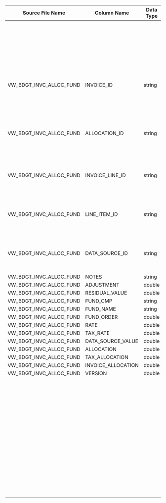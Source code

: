 |	Source File Name	|	Column Name	|	Data Type	|	Length	|	Precision	|	Nullable	|	PK	|	BK	|		|		|		|		|	Target Table Name	|	Column Name	|	Data Type	|	Length	|	Nullable	|	PK	|
|	---	|	---	|	---	|	---	|	---	|	---	|	---	|	---	|	---	|	---	|	---	|	---	|	---	|	---	|	---	|	---	|	---	|	---	|
|		|		|		|		|		|		|		|		|		|		|	"Update if data already present, else inert"	|		|		|		|		|		|		|		|
|	VW_BDGT_INVC_ALLOC_FUND	|	INVOICE_ID	|	string	|	100	|		|		|		|	SEQ Number	|		|	Table Name : HDM.BUD_INVOICE_ALLOC_FUND<br>Condition : BUD_INVC_KEY = BUD_INVC_KEY1 AND BUD_FUND_COMPST_KEY = BUD_FUND_COMPST_KEY1<br>Output Column: BUD_INVC_ALLOC_FUND_KEY	|		|		|	BUD_INVOICE_ALLOC_FUND	|	BUD_INVC_ALLOC_FUND_KEY	|	"number(p,s)"	|	10	|		|		|
|	VW_BDGT_INVC_ALLOC_FUND	|	ALLOCATION_ID	|	string	|	100	|		|		|		|		|		|	Table Name : HDM.BUD_INVOICE<br>Condition : INVC_ID = INVOICE_ID_out AND ALLOCN_ID = ALLOCATION_ID_out AND INVC_LINE_ID = INVOICE_LINE_ID_out<br>Output Column: BUD_INVC_KEY	|		|		|	BUD_INVOICE_ALLOC_FUND	|	BUD_INVC_KEY	|	"number(p,s)"	|	10	|		|		|
|	VW_BDGT_INVC_ALLOC_FUND	|	INVOICE_LINE_ID	|	string	|	100	|		|		|		|		|		|	Table Name : HDM.BUD_DATA_SOURCE_DIM<br>Condition : DATA_SRC_ID = DATA_SOURCE_ID_out<br>Output Column: DATA_SRC_DIM_KEY	|		|		|	BUD_INVOICE_ALLOC_FUND	|	DATA_SRC_DIM_KEY	|	"number(p,s)"	|	10	|		|		|
|	VW_BDGT_INVC_ALLOC_FUND	|	LINE_ITEM_ID	|	string	|	100	|		|		|		|		|		|	Table Name : HDM.BUD_FUND_COMPOSITE<br>Condition : FUND_COMPST_ID = FUND_CMP_out<br>Output Column: BUD_FUND_COMPST_KEY	|		|		|	BUD_INVOICE_ALLOC_FUND	|	BUD_FUND_COMPST_KEY	|	"number(p,s)"	|	10	|		|		|
|	VW_BDGT_INVC_ALLOC_FUND	|	DATA_SOURCE_ID	|	string	|	100	|		|		|		|		|		|	Table Name : HDM.BUD_EXPENSE_LINE_ITEM<br>Condition : EXPNS_LINE_ITEM_ID = LINE_ITEM_ID_out<br>Output Column: EXPNS_LINE_ITEM_KEY	|		|		|	BUD_INVOICE_ALLOC_FUND	|	EXPNS_LINE_ITEM_KEY	|	"number(p,s)"	|	10	|		|		|
|	VW_BDGT_INVC_ALLOC_FUND	|	NOTES	|	string	|	300	|		|		|		|	ADJUSTMENT	|		|		|		|		|	BUD_INVOICE_ALLOC_FUND	|	FUND_ADJMT	|	number	|	15	|		|		|
|	VW_BDGT_INVC_ALLOC_FUND	|	ADJUSTMENT	|	double	|	15	|		|		|		|	RESIDUAL_VALUE	|		|		|		|		|	BUD_INVOICE_ALLOC_FUND	|	FUND_RSDL_VAL	|	number	|	15	|		|		|
|	VW_BDGT_INVC_ALLOC_FUND	|	RESIDUAL_VALUE	|	double	|	15	|		|		|		|	RATE	|		|		|		|		|	BUD_INVOICE_ALLOC_FUND	|	FUND_RT	|	number	|	15	|		|		|
|	VW_BDGT_INVC_ALLOC_FUND	|	FUND_CMP	|	string	|	20	|		|		|		|	TAX_RATE	|		|		|		|		|	BUD_INVOICE_ALLOC_FUND	|	TAX_RT	|	number	|	15	|		|		|
|	VW_BDGT_INVC_ALLOC_FUND	|	FUND_NAME	|	string	|	80	|		|		|		|	DATA_SOURCE_VALUE	|		|		|		|		|	BUD_INVOICE_ALLOC_FUND	|	FUND_DATA_SRC_VAL	|	number	|	15	|		|		|
|	VW_BDGT_INVC_ALLOC_FUND	|	FUND_ORDER	|	double	|	15	|		|		|		|	ALLOCATION	|		|		|		|		|	BUD_INVOICE_ALLOC_FUND	|	FUND_ALLOCN	|	number	|	15	|		|		|
|	VW_BDGT_INVC_ALLOC_FUND	|	RATE	|	double	|	15	|		|		|		|	TAX_ALLOCATION	|		|		|		|		|	BUD_INVOICE_ALLOC_FUND	|	FUND_TAX_ALLOCN	|	number	|	15	|		|		|
|	VW_BDGT_INVC_ALLOC_FUND	|	TAX_RATE	|	double	|	15	|		|		|		|	INVOICE_ALLOCATION	|		|		|		|		|	BUD_INVOICE_ALLOC_FUND	|	FUND_INVC_ALLOCN	|	number	|	15	|		|		|
|	VW_BDGT_INVC_ALLOC_FUND	|	DATA_SOURCE_VALUE	|	double	|	15	|		|		|		|	NOTES	|		|		|		|		|	BUD_INVOICE_ALLOC_FUND	|	NTES	|	nvarchar2	|	300	|		|		|
|	VW_BDGT_INVC_ALLOC_FUND	|	ALLOCATION	|	double	|	15	|		|		|		|		|	"iif(isnull(VERSION),0,VERSION)"	|		|		|		|	BUD_INVOICE_ALLOC_FUND	|	VRSN	|	number	|	15	|		|		|
|	VW_BDGT_INVC_ALLOC_FUND	|	TAX_ALLOCATION	|	double	|	15	|		|		|		|		|	Y'	|		|		|		|	BUD_INVOICE_ALLOC_FUND	|	CURR_ROW_FLG	|	nvarchar2	|	1	|		|		|
|	VW_BDGT_INVC_ALLOC_FUND	|	INVOICE_ALLOCATION	|	double	|	15	|		|		|		|		|	SYSDATE	|		|		|		|	BUD_INVOICE_ALLOC_FUND	|	ROW_STRT_DTTM	|	date	|	19	|		|		|
|	VW_BDGT_INVC_ALLOC_FUND	|	VERSION	|	double	|	15	|		|		|		|		|		|		|		|		|	BUD_INVOICE_ALLOC_FUND	|	ROW_STOP_DTTM	|	date	|	19	|		|		|
|		|		|		|		|		|		|		|		|		|		|		|		|	BUD_INVOICE_ALLOC_FUND	|	ETL_LOAD_CYC_KEY	|	"number(p,s)"	|	10	|		|		|
|		|		|		|		|		|		|		|		|		|		|		|		|	BUD_INVOICE_ALLOC_FUND	|	SRC_SYS_ID	|	number	|	15	|		|		|
|		|		|		|		|		|		|		|		|		|		|		|		|		|		|		|		|		|		|
|		|		|		|		|		|		|		|		|		|		|		|		|		|		|		|		|		|		|
|		|		|		|		|		|		|		|		|		|		|		|		|		|		|		|		|		|		|
|		|		|		|		|		|		|		|		|		|		|		|		|		|		|		|		|		|		|
|		|		|		|		|		|		|		|		|		|		|		|		|		|		|		|		|		|		|
|		|		|		|		|		|		|		|		|		|		|		|		|		|		|		|		|		|		|
|		|		|		|		|		|		|		|		|		|		|		|		|		|		|		|		|		|		|
|		|		|		|		|		|		|		|		|		|		|		|		|		|		|		|		|		|		|
|		|		|		|		|		|		|		|		|		|		|		|		|		|		|		|		|		|		|
|		|		|		|		|		|		|		|		|		|		|		|		|		|		|		|		|		|		|
|		|		|		|		|		|		|		|		|		|		|		|		|		|		|		|		|		|		|
|		|		|		|		|		|		|		|		|		|		|		|		|		|		|		|		|		|		|
|		|		|		|		|		|		|		|		|		|		|		|		|		|		|		|		|		|		|
|		|		|		|		|		|		|		|		|		|		|		|		|		|		|		|		|		|		|
|		|		|		|		|		|		|		|		|		|		|		|		|		|		|		|		|		|		|
|		|		|		|		|		|		|		|		|		|		|		|		|		|		|		|		|		|		|
|		|		|		|		|		|		|		|		|		|		|		|		|		|		|		|		|		|		|
|		|		|		|		|		|		|		|		|		|		|		|		|		|		|		|		|		|		|
|		|		|		|		|		|		|		|		|		|		|		|		|		|		|		|		|		|		|
|		|		|		|		|		|		|		|		|		|		|		|		|		|		|		|		|		|		|
|		|		|		|		|		|		|		|		|		|		|		|		|		|		|		|		|		|		|
|		|		|		|		|		|		|		|		|		|		|		|		|		|		|		|		|		|		|
|		|		|		|		|		|		|		|		|		|		|		|		|		|		|		|		|		|		|
|		|		|		|		|		|		|		|		|		|		|		|		|		|		|		|		|		|		|
|		|		|		|		|		|		|		|		|		|		|		|		|		|		|		|		|		|		|
|		|		|		|		|		|		|		|		|		|		|		|		|		|		|		|		|		|		|
|		|		|		|		|		|		|		|		|		|		|		|		|		|		|		|		|		|		|
|		|		|		|		|		|		|		|		|		|		|		|		|		|		|		|		|		|		|
|		|		|		|		|		|		|		|		|		|		|		|		|		|		|		|		|		|		|
|		|		|		|		|		|		|		|		|		|		|		|		|		|		|		|		|		|		|
|		|		|		|		|		|		|		|		|		|		|		|		|		|		|		|		|		|		|
|		|		|		|		|		|		|		|		|		|		|		|		|		|		|		|		|		|		|
|		|		|		|		|		|		|		|		|		|		|		|		|		|		|		|		|		|		|
|		|		|		|		|		|		|		|		|		|		|		|		|		|		|		|		|		|		|
|		|		|		|		|		|		|		|		|		|		|		|		|		|		|		|		|		|		|
|		|		|		|		|		|		|		|		|		|		|		|		|		|		|		|		|		|		|
|		|		|		|		|		|		|		|		|		|		|		|		|		|		|		|		|		|		|
|		|		|		|		|		|		|		|		|		|		|		|		|		|		|		|		|		|		|
|		|		|		|		|		|		|		|		|		|		|		|		|		|		|		|		|		|		|
|		|		|		|		|		|		|		|		|		|		|		|		|		|		|		|		|		|		|
|		|		|		|		|		|		|		|		|		|		|		|		|		|		|		|		|		|		|
|		|		|		|		|		|		|		|		|		|		|		|		|		|		|		|		|		|		|
|		|		|		|		|		|		|		|		|		|		|		|		|		|		|		|		|		|		|
|		|		|		|		|		|		|		|		|		|		|		|		|		|		|		|		|		|		|
|		|		|		|		|		|		|		|		|		|		|		|		|		|		|		|		|		|		|
|		|		|		|		|		|		|		|		|		|		|		|		|		|		|		|		|		|		|
|		|		|		|		|		|		|		|		|		|		|		|		|		|		|		|		|		|		|
|		|		|		|		|		|		|		|		|		|		|		|		|		|		|		|		|		|		|
|		|		|		|		|		|		|		|		|		|		|		|		|		|		|		|		|		|		|
|		|		|		|		|		|		|		|		|		|		|		|		|		|		|		|		|		|		|
|		|		|		|		|		|		|		|		|		|		|		|		|		|		|		|		|		|		|
|		|		|		|		|		|		|		|		|		|		|		|		|		|		|		|		|		|		|
|		|		|		|		|		|		|		|		|		|		|		|		|		|		|		|		|		|		|
|		|		|		|		|		|		|		|		|		|		|		|		|		|		|		|		|		|		|
|		|		|		|		|		|		|		|		|		|		|		|		|		|		|		|		|		|		|
|		|		|		|		|		|		|		|		|		|		|		|		|		|		|		|		|		|		|
